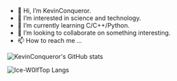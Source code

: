 - 👋 Hi, I’m KevinConqueror.
- 👀 I’m interested in science and technology.
- 🌱 I’m currently learning C/C++/Python.
- 💞️ I’m looking to collaborate on something interesting.
- 📫 How to reach me ...


![KevinConqueror's GitHub stats](https://github-readme-stats.vercel.app/api?username=kevinconqueror&show_icons=true&theme=algolia)

![Ice-W0lfTop Langs](https://github-readme-stats.vercel.app/api/top-langs/?username=kevinconqueror&theme=algolia&layout=compact)
